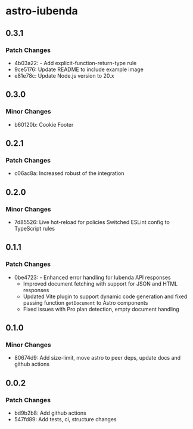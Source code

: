 # astro-iubenda

## 0.3.1

### Patch Changes

- 4b03a22: - Add explicit-function-return-type rule
- 9ce5176: Update README to include example image
- e81e78c: Update Node.js version to 20.x

## 0.3.0

### Minor Changes

- b60120b: Cookie Footer

## 0.2.1

### Patch Changes

- c06ac8a: Increased robust of the integration

## 0.2.0

### Minor Changes

- 7d85526: Live hot-reload for policies
  Switched ESLint config to TypeScript rules

## 0.1.1

### Patch Changes

- 0be4723: - Enhanced error handling for Iubenda API responses
  - Improved document fetching with support for JSON and HTML responses
  - Updated Vite plugin to support dynamic code generation and fixed passing function `getDocument` to Astro components
  - Fixed issues with Pro plan detection, empty document handling

## 0.1.0

### Minor Changes

- 80674d9: Add size-limit, move astro to peer deps, update docs and github actions

## 0.0.2

### Patch Changes

- bd9b2b8: Add github actions
- 547fd89: Add tests, ci, structure changes
